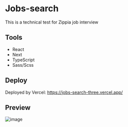 # Jobs-search

This is a technical test for Zippia job interview </br>

## Tools
* React
* Next
* TypeScript
* Sass/Scss

## Deploy
Deployed by Vercel: https://jobs-search-three.vercel.app/

## Preview 
![image](https://user-images.githubusercontent.com/121461039/220772567-d75f182e-ca4d-4742-9bc4-57d3645dcc1e.png)

